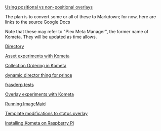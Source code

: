 
[Using positional vs non-positional overlays](https://github.com/kometa-team/Kometa-Cookbook/blob/main/guides/positional-non-positional.md)

The plan is to convert some or all of these to Markdown; for now, here are links to the source Google Docs

Note that these may refer to "Plex Meta Manager", the former name of Kometa.  They will be updated as time allows.

[Directory](https://drive.google.com/drive/folders/19wmCc0MJ6fg8-FcrTvs0jzg84rbpz8og?usp=sharing)

[Asset experiments with Kometa](https://docs.google.com/document/d/1EIfLspoNk3PgvTMYgkI-0DAh2WauEYeQ4FZRpklFC0w/edit?usp=sharing)

[Collection Ordering in Kometa](https://docs.google.com/document/d/1lv5wjmPoM7g5HIo2oXnb04-D-7S_dJB6GSUZppX8sC4/edit?usp=sharing)

[dynamic director thing for prince](https://docs.google.com/document/d/17E8dhjR1tHmEWyFaaIaM2aDZMJs5Ayp5QoJ0kul2a-o/edit?usp=sharing)

[frasderp tests](https://docs.google.com/document/d/1BJyDlwTiU-FRkwEvS6fvlLfxvy9WymUjw3Y6KGE6cZQ/edit?usp=sharing)

[Overlay experiments with Kometa](https://docs.google.com/document/d/1No7z_3I7Jbz_-6EH6fvv75CN6RERsAaQ6JYIYfJ7rqY/edit?usp=sharing)

[Running ImageMaid](https://docs.google.com/document/d/10K5dpN5iwKv1eNrk2T4SSlqDk1X7DdUyOsAmLe5LScI/edit?usp=sharing)

[Template modifications to status overlay](https://docs.google.com/document/d/14qV3LKhD2_E1J-naGFF4veImwAx9_hFhxWb0psWB-po/edit?usp=sharing)

[Installing Kometa on Raspberry Pi](https://docs.google.com/document/d/1ZRfZcTL7Lo-wTfgrZX9moFe4xGguBYEnFgGibGjBBYA/edit?usp=sharing)

